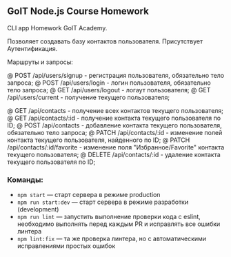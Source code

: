## GoIT Node.js Course Homework

CLI app Homework GoIT Academy.

Позволяет создавать базу контактов пользователя.
Присутствует Аутентификация.

Маршруты и запросы:

@ POST /api/users/signup - регистрация пользователя, обязательно тело запроса;
@ POST /api/users/login - логин пользователя, обязательно тело запроса;
@ GET /api/users/logout - логаут пользователя;
@ GET /api/users/current - получение текущего пользователя;

@ GET /api/contacts - получение всех контактов текущего пользователя;
@ GET /api/contacts/:id - получение контакта текущего пользователя по ID;
@ POST /api/contacts - добавление контакта текущего пользователя, обязательно тело запроса;
@ PATCH /api/contacts/:id - изменение полей контакта текущего пользователя, найденного по ID;
@ PATCH /api/contacts/:id/favorite - изменение поля "Избранное/Favorite" контакта текущего пользователя;
@ DELETE /api/contacts/:id - удаление контакта текущего пользователя по ID;

### Команды:

- `npm start` &mdash; старт сервера в режиме production
- `npm run start:dev` &mdash; старт сервера в режиме разработки (development)
- `npm run lint` &mdash; запустить выполнение проверки кода с eslint, необходимо выполнять перед каждым PR и исправлять все ошибки линтера
- `npm lint:fix` &mdash; та же проверка линтера, но с автоматическими исправлениями простых ошибок
